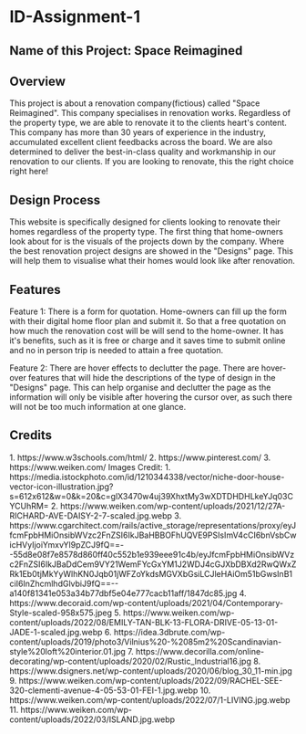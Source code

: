 # ID-Assignment-1
<h2>Name of this Project:
    Space Reimagined</h2>

<h2>Overview</h2>
    <p>This project is about a renovation company(fictious) called "Space Reimagined". This company specialises in renovation works. Regardless of the property type, we are able to renovate it to the
    clients heart's content. This company has more than 30 years of experience in the industry, accumulated excellent client feedbacks across the board. We are also determined to deliver the best-in-class quality and workmanship in our renovation to our clients. If you are looking to renovate, this the right choice right here!</p>

<h2>Design Process</h2>
    <p> This website is specifically designed for clients looking to renovate their homes regardless of the property type. The first thing that home-owners look about for is the visuals of the projects down by the company. Where the best renovation project designs are showed in the "Designs" page. This will help them to visualise what their homes would look like after renovation.

<h2>Features</h2>
    <p>Feature 1: There is a form for quotation. Home-owners can fill up the form with their digital home floor plan and submit it. So that a free quotation on how much the renovation cost will be will send to the home-owner. It has it's benefits, such as it is free or charge and it saves time to submit online and no in person trip is needed to attain a free quotation.</p>
    <p>Feature 2: There are hover effects to declutter the page. There are hover-over features that will hide the descriptions of the type of design in the "Designs" page. This can help organise and declutter the page as the information will only be visible after hovering the cursor over, as such there will not be too much information at one glance.</p>


<h2>Credits</h2> 1. https://www.w3schools.com/html/
         2. https://www.pinterest.com/
         3. https://www.weiken.com/
Images Credit: 1. https://media.istockphoto.com/id/1210344338/vector/niche-door-house-vector-icon-illustration.jpg?s=612x612&w=0&k=20&c=glX3470w4uj39XhxtMy3wXDTDHDHLkeYJq03CYCUhRM=
               2. https://www.weiken.com/wp-content/uploads/2021/12/27A-RICHARD-AVE-DAISY-2-7-scaled.jpg.webp
               3. https://www.cgarchitect.com/rails/active_storage/representations/proxy/eyJfcmFpbHMiOnsibWVzc2FnZSI6IkJBaHBBOFhUQVE9PSIsImV4cCI6bnVsbCwicHVyIjoiYmxvYl9pZCJ9fQ==--55d8e08f7e8578d860ff40c552b1e939eee91c4b/eyJfcmFpbHMiOnsibWVzc2FnZSI6IkJBaDdCem9VY21WemFYcGxYM1J2WDJ4cGJXbDBXd2RwQWxZRk1Eb0tjMkYyWlhKN0Jqb01jWFZoYkdsMGVXbGsiLCJleHAiOm51bGwsInB1ciI6InZhcmlhdGlvbiJ9fQ==--a140f81341e053a34b77dbf5e04e777cacb11aff/1847dc85.jpg
               4. https://www.decoraid.com/wp-content/uploads/2021/04/Contemporary-Style-scaled-958x575.jpeg
               5. https://www.weiken.com/wp-content/uploads/2022/08/EMILY-TAN-BLK-13-FLORA-DRIVE-05-13-01-JADE-1-scaled.jpg.webp
               6. https://idea.3dbrute.com/wp-content/uploads/2019/photo3/Vilnius%20-%2085m2%20Scandinavian-style%20loft%20interior.01.jpg
               7. https://www.decorilla.com/online-decorating/wp-content/uploads/2020/02/Rustic_Industrial16.jpg
               8. https://www.dsigners.net/wp-content/uploads/2020/06/blog_30_11-min.jpg
               9. https://www.weiken.com/wp-content/uploads/2022/09/RACHEL-SEE-320-clementi-avenue-4-05-53-01-FEI-1.jpg.webp
               10. https://www.weiken.com/wp-content/uploads/2022/07/1-LIVING.jpg.webp
               11. https://www.weiken.com/wp-content/uploads/2022/03/ISLAND.jpg.webp
